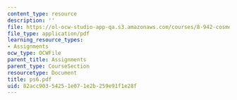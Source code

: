 ```yaml
---
content_type: resource
description: ''
file: https://ol-ocw-studio-app-qa.s3.amazonaws.com/courses/8-942-cosmology-fall-2001/82acc90354251e071e2b259e91f1e28f_ps6.pdf
file_type: application/pdf
learning_resource_types:
- Assignments
ocw_type: OCWFile
parent_title: Assignments
parent_type: CourseSection
resourcetype: Document
title: ps6.pdf
uid: 82acc903-5425-1e07-1e2b-259e91f1e28f
---
```

